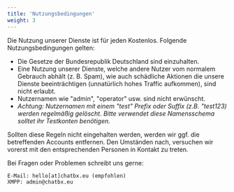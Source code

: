 ```yaml
---
title: 'Nutzungsbedingungen'
weight: 3
---
```


Die Nutzung unserer Dienste ist für jeden Kostenlos. 
Folgende Nutzungsbedingungen gelten:

- Die Gesetze der Bundesrepublik Deutschland sind einzuhalten.
- Eine Nutzung unserer Dienste, welche andere Nutzer vom normalem Gebrauch abhält (z. B. Spam), wie auch schädliche Aktionen die unsere Dienste beeinträchtigen (unnatürlich hohes Traffic aufkommen), sind nicht erlaubt. 
- Nutzernamen wie "admin", "operator" usw. sind nicht erwünscht. 
- *Achtung: Nutzernamen mit einem "test" Prefix oder Suffix (z.B. "test123) werden regelmäßig gelöscht. Bitte verwendet diese Namensschema solltet ihr Testkonten benötigen.* 

Sollten diese Regeln nicht eingehalten werden, werden wir ggf. die betreffenden Accounts entfernen. Den Umständen nach, versuchen wir vorerst mit den entsprechenden Personen in Kontakt zu treten. 

Bei Fragen oder Problemen schreibt uns gerne:
```
E-Mail: hello[at]chatbx.eu (empfohlen)
XMPP: admin@chatbx.eu
```
